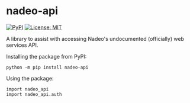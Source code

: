 # nadeo-api

<!-- [![tests](https://github.com/ezio416/py416/actions/workflows/tests.yml/badge.svg)](https://github.com/ezio416/py-nadeo-api/actions) -->
<!-- [![docs](https://readthedocs.org/projects/py416/badge/?version=latest)](https://nadeo-api.readthedocs.io/en/latest/) -->
[![PyPI](https://badge.fury.io/py/nadeo-api.svg)](https://pypi.org/project/nadeo-api/)
[![License: MIT](https://img.shields.io/badge/License-MIT-yellow.svg)](https://opensource.org/licenses/MIT)

A library to assist with accessing Nadeo's undocumented (officially) web services API.

Installing the package from PyPI:
```
python -m pip install nadeo-api
```

Using the package:
```
import nadeo_api
import nadeo_api.auth
```
